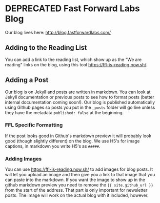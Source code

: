 # DEPRECATED Fast Forward Labs Blog

Our blog lives here: http://blog.fastforwardlabs.com/

## Adding to the Reading List

You can add a link to the reading list, which show up as the "We are reading" links on the blog, using this tool https://ffl-is-reading.now.sh/.

## Adding a Post

Our blog is on Jekyll and posts are written in markdown. You can look at Jekyll documentation or previous posts to see how to format posts (better internal documentation coming soon!). Our blog is published automatically using Github pages so posts you put in the `_posts` folder will go live unless they have the metadata `published: false` at the beginning.

### FFL Specific Formatting

If the post looks good in Github's markdown preview it will probably look good (though slightly different) on the blog. We use H5's for image captions, in markdown you write H5's as `#####`.

### Adding Images

You can use https://ffl-is-reading.now.sh/ to add images for blog posts. It will let you upload an image and then give you a link to that image that you can paste into the markdown. If you want the image to show up in the github markdown preview you need to remove the `{{ site.github_url }}` from the start of the address. That part is only important for newsletter posts. The image will work on the actual blog with it included, however.
